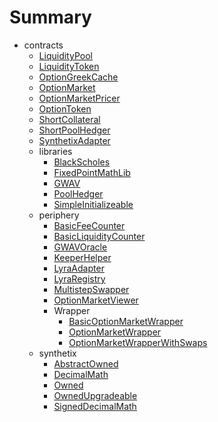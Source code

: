 # Summary
* contracts
  * [LiquidityPool](docs/contracts/liquiditypool.md)
  * [LiquidityToken](docs/contracts/liquiditytoken.md)
  * [OptionGreekCache](docs/contracts/optiongreekcache.md)
  * [OptionMarket](docs/contracts/optionmarket.md)
  * [OptionMarketPricer](docs/contracts/optionmarketpricer.md)
  * [OptionToken](docs/contracts/optiontoken.md)
  * [ShortCollateral](docs/contracts/shortcollateral.md)
  * [ShortPoolHedger](docs/contracts/shortpoolhedger.md)
  * [SynthetixAdapter](docs/contracts/synthetixadapter.md)
  * libraries
    * [BlackScholes](docs/contracts/libraries/blackscholes.md)
    * [FixedPointMathLib](docs/contracts/libraries/fixedpointmathlib.md)
    * [GWAV](docs/contracts/libraries/gwav.md)
    * [PoolHedger](docs/contracts/libraries/poolhedger.md)
    * [SimpleInitializeable](docs/contracts/libraries/simpleinitializeable.md)
  * periphery
    * [BasicFeeCounter](docs/contracts/periphery/basicfeecounter.md)
    * [BasicLiquidityCounter](docs/contracts/periphery/basicliquiditycounter.md)
    * [GWAVOracle](docs/contracts/periphery/gwavoracle.md)
    * [KeeperHelper](docs/contracts/periphery/keeperhelper.md)
    * [LyraAdapter](docs/contracts/periphery/lyraadapter.md)
    * [LyraRegistry](docs/contracts/periphery/lyraregistry.md)
    * [MultistepSwapper](docs/contracts/periphery/multistepswapper.md)
    * [OptionMarketViewer](docs/contracts/periphery/optionmarketviewer.md)
    * Wrapper
      * [BasicOptionMarketWrapper](docs/contracts/periphery/wrapper/basicoptionmarketwrapper.md)
      * [OptionMarketWrapper](docs/contracts/periphery/wrapper/optionmarketwrapper.md)
      * [OptionMarketWrapperWithSwaps](docs/contracts/periphery/wrapper/optionmarketwrapperwithswaps.md)
  * synthetix
    * [AbstractOwned](docs/contracts/synthetix/abstractowned.md)
    * [DecimalMath](docs/contracts/synthetix/decimalmath.md)
    * [Owned](docs/contracts/synthetix/owned.md)
    * [OwnedUpgradeable](docs/contracts/synthetix/ownedupgradeable.md)
    * [SignedDecimalMath](docs/contracts/synthetix/signeddecimalmath.md)

